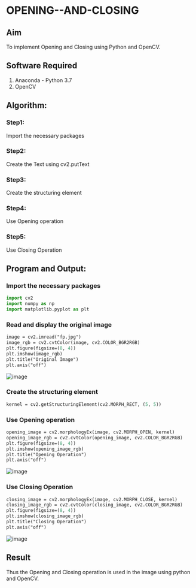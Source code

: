 # OPENING--AND-CLOSING
## Aim
To implement Opening and Closing using Python and OpenCV.
## Software Required
1. Anaconda - Python 3.7
2. OpenCV
## Algorithm:
### Step1:
Import the necessary packages
### Step2:
Create the Text using cv2.putText
### Step3:
Create the structuring element
### Step4:
Use Opening operation
### Step5:
Use Closing Operation
## Program and Output:
### Import the necessary packages
```python
import cv2
import numpy as np
import matplotlib.pyplot as plt
```
### Read and display the original image
```p
image = cv2.imread("fp.jpg")
image_rgb = cv2.cvtColor(image, cv2.COLOR_BGR2RGB)
plt.figure(figsize=(8, 4))
plt.imshow(image_rgb)
plt.title("Original Image")
plt.axis("off")
```
![image](https://github.com/user-attachments/assets/8da7b1f9-2657-4367-b689-3c47d0d3e9f6)

### Create the structuring element
```p
kernel = cv2.getStructuringElement(cv2.MORPH_RECT, (5, 5))
```
### Use Opening operation
```p
opening_image = cv2.morphologyEx(image, cv2.MORPH_OPEN, kernel)
opening_image_rgb = cv2.cvtColor(opening_image, cv2.COLOR_BGR2RGB)
plt.figure(figsize=(8, 4))
plt.imshow(opening_image_rgb)
plt.title("Opening Operation")
plt.axis("off")
```
![image](https://github.com/user-attachments/assets/c7f91102-61c3-4976-8c38-c1d97fcdb86d)
### Use Closing Operation
```p
closing_image = cv2.morphologyEx(image, cv2.MORPH_CLOSE, kernel)
closing_image_rgb = cv2.cvtColor(closing_image, cv2.COLOR_BGR2RGB)
plt.figure(figsize=(8, 4))
plt.imshow(closing_image_rgb)
plt.title("Closing Operation")
plt.axis("off")
```
![image](https://github.com/user-attachments/assets/03cb10a8-05ce-4955-b8ec-b32ce74f25b4)
## Result
Thus the Opening and Closing operation is used in the image using python and OpenCV.
